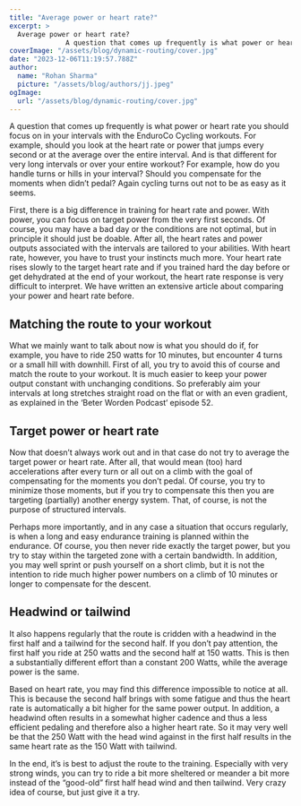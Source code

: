 ```yaml
---
title: "Average power or heart rate?"
excerpt: >
  Average power or heart rate?
              A question that comes up frequently is what power or heart rate you should focus on in your intervals with the EnduroCo Cycling workouts. For example, should y
coverImage: "/assets/blog/dynamic-routing/cover.jpg"
date: "2023-12-06T11:19:57.788Z"
author:
  name: "Rohan Sharma"
  picture: "/assets/blog/authors/jj.jpeg"
ogImage:
  url: "/assets/blog/dynamic-routing/cover.jpg"
---
```


A question that comes up frequently is what power or heart rate you should focus on in your intervals with the EnduroCo Cycling workouts. For example, should you look at the heart rate or power that jumps every second or at the average over the entire interval. And is that different for very long intervals or over your entire workout? For example, how do you handle turns or hills in your interval? Should you compensate for the moments when didn’t pedal? Again cycling turns out not to be as easy as it seems.


First, there is a big difference in training for heart rate and power. With power, you can focus on target power from the very first seconds. Of course, you may have a bad day or the conditions are not optimal, but in principle it should just be doable. After all, the heart rates and power outputs associated with the intervals are tailored to your abilities. With heart rate, however, you have to trust your instincts much more. Your heart rate rises slowly to the target heart rate and if you trained hard the day before or get dehydrated at the end of your workout, the heart rate response is very difficult to interpret. We have written an extensive article about comparing your power and heart rate before.


## Matching the route to your workout

What we mainly want to talk about now is what you should do if, for example, you have to ride 250 watts for 10 minutes, but encounter 4 turns or a small hill with downhill. First of all, you try to avoid this of course and match the route to your workout. It is much easier to keep your power output constant with unchanging conditions. So preferably aim your intervals at long stretches straight road on the flat or with an even gradient, as explained in the ‘Beter Worden Podcast‘ episode 52.


## Target power or heart rate

Now that doesn’t always work out and in that case do not try to average the target power or heart rate. After all, that would mean (too) hard accelerations after every turn or all out on a climb with the goal of compensating for the moments you don’t pedal. Of course, you try to minimize those moments, but if you try to compensate this then you are targeting (partially) another energy system. That, of course, is not the purpose of structured intervals.


Perhaps more importantly, and in any case a situation that occurs regularly, is when a long and easy endurance training is planned within the endurance. Of course, you then never ride exactly the target power, but you try to stay within the targeted zone with a certain bandwidth. In addition, you may well sprint or push yourself on a short climb, but it is not the intention to ride much higher power numbers on a climb of 10 minutes or longer to compensate for the descent.


## Headwind or tailwind

It also happens regularly that the route is cridden with a headwind in the first half and a tailwind for the second half. If you don’t pay attention, the first half you ride at 250 watts and the second half at 150 watts. This is then a substantially different effort than a constant 200 Watts, while the average power is the same.


Based on heart rate, you may find this difference impossible to notice at all. This is because the second half brings with some fatigue and thus the heart rate is automatically a bit higher for the same power output. In addition, a headwind often results in a somewhat higher cadence and thus a less efficient pedaling and therefore also a higher heart rate. So it may very well be that the 250 Watt with the head wind against in the first half results in the same heart rate as the 150 Watt with tailwind.


In the end, it’s is best to adjust the route to the training. Especially with very strong winds, you can try to ride a bit more sheltered or meander a bit more instead of the “good-old” first half head wind and then tailwind. Very crazy idea of course, but just give it a try.
